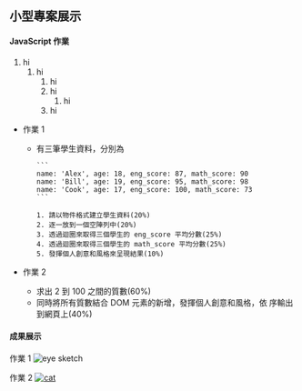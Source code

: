 ## 小型專案展示

#### JavaScript 作業

1. hi
   1. hi
      1. hi
      1. hi
         1. hi
      1. hi

- 作業 1

  - 有三筆學生資料，分別為

        ```
        name: 'Alex', age: 18, eng_score: 87, math_score: 90
        name: 'Bill', age: 19, eng_score: 95, math_score: 98
        name: 'Cook', age: 17, eng_score: 100, math_score: 73
        ```

        1. 請以物件格式建立學生資料(20%)  
        2. 逐一放到一個空陣列中(20%)  
        3. 透過迴圈來取得三個學生的 eng_score 平均分數(25%)  
        4. 透過迴圈來取得三個學生的 math_score 平均分數(25%)  
        5. 發揮個人創意和風格來呈現結果(10%)  

- 作業 2
  - 求出 2 到 100 之間的質數(60%)
  - 同時將所有質數結合 DOM 元素的新增，發揮個人創意和風格，依 序輸出到網頁上(40%)

#### 成果展示

作業 1
![eye sketch](https://cdn.pixabay.com/photo/2019/09/05/05/28/blue-4453129__480.jpg)

作業 2
[![cat](https://cdn.pixabay.com/photo/2018/05/01/07/47/animal-3364909__480.png)](https://i.imgur.com/T64Obbf.mp4)
